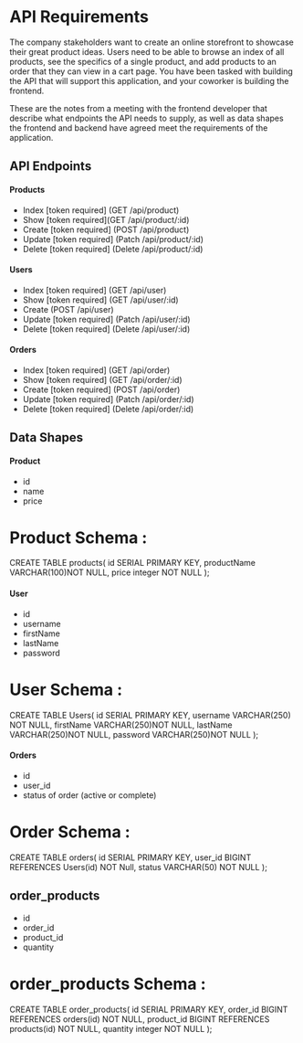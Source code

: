 # API Requirements

The company stakeholders want to create an online storefront to showcase their great product ideas. Users need to be able to browse an index of all products, see the specifics of a single product, and add products to an order that they can view in a cart page. You have been tasked with building the API that will support this application, and your coworker is building the frontend.

These are the notes from a meeting with the frontend developer that describe what endpoints the API needs to supply, as well as data shapes the frontend and backend have agreed meet the requirements of the application.

## API Endpoints

#### Products

- Index [token required] (GET /api/product)
- Show [token required](GET /api/product/:id)
- Create [token required] (POST /api/product)
- Update [token required] (Patch /api/product/:id)
- Delete [token required] (Delete /api/product/:id)

#### Users

- Index [token required] (GET /api/user)
- Show [token required] (GET /api/user/:id)
- Create (POST /api/user)
- Update [token required] (Patch /api/user/:id)
- Delete [token required] (Delete /api/user/:id)

#### Orders

- Index [token required] (GET /api/order)
- Show [token required] (GET /api/order/:id)
- Create [token required] (POST /api/order)
- Update [token required] (Patch /api/order/:id)
- Delete [token required] (Delete /api/order/:id)

## Data Shapes

#### Product

- id
- name
- price

# Product Schema :

CREATE TABLE products(
id SERIAL PRIMARY KEY,
productName VARCHAR(100)NOT NULL,
price integer NOT NULL
);

#### User

- id
- username
- firstName
- lastName
- password

# User Schema :

CREATE TABLE Users(
id SERIAL PRIMARY KEY,
username VARCHAR(250) NOT NULL,
firstName VARCHAR(250)NOT NULL,
lastName VARCHAR(250)NOT NULL,
password VARCHAR(250)NOT NULL
);

#### Orders

- id
- user_id
- status of order (active or complete)

# Order Schema :

CREATE TABLE orders(
id SERIAL PRIMARY KEY,
user_id BIGINT REFERENCES Users(id) NOT Null,
status VARCHAR(50) NOT NULL
);

## order_products

- id
- order_id
- product_id
- quantity

# order_products Schema :

CREATE TABLE order_products(
id SERIAL PRIMARY KEY,
order_id BIGINT REFERENCES orders(id) NOT NULL,
product_id BIGINT REFERENCES products(id) NOT NULL,
quantity integer NOT NULL
);
